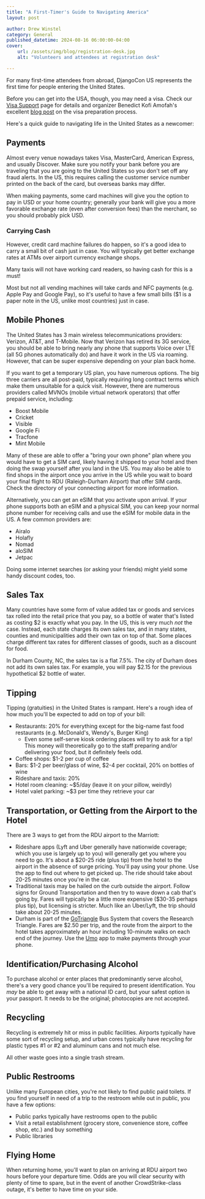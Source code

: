 ```yaml
---
title: "A First-Timer's Guide to Navigating America"
layout: post

author: Drew Winstel
category: General
published_datetime: 2024-08-16 06:00:00-04:00
cover:
    url: /assets/img/blog/registration-desk.jpg
    alt: "Volunteers and attendees at registration desk"

---
```


For many first-time attendees from abroad, DjangoCon US represents the first time for people entering the United States.

Before you can get into the USA, though, you may need a visa. Check our [Visa Support](/visas/) page for details and organizer Benedict Kofi Amofah's excellent [blog post](https://iamdreamo.medium.com/a-first-timers-guide-to-attending-tech-conferences-in-the-usa-visa-prep-and-beyond-e2e121db15df) on the visa preparation process.

Here's a quick guide to navigating life in the United States as a newcomer:

## Payments

Almost every venue nowadays takes Visa, MasterCard, American Express, and usually Discover. Make sure you notify your bank before you are traveling that you are going to the United States so you don't set off any fraud alerts. In the US, this requires calling the customer service number printed on the back of the card, but overseas banks may differ.

When making payments, some card machines will give you the option to pay in USD or your home country; generally your bank will give you a more favorable exchange rate (even after conversion fees) than the merchant, so you should probably pick USD.

### Carrying Cash

However, credit card machine failures do happen, so it's a good idea to carry a small bit of cash just in case. You will typically get better exchange rates at ATMs over airport currency exchange shops.

Many taxis will not have working card readers, so having cash for this is a must!

Most but not all vending machines will take cards and NFC payments (e.g. Apple Pay and Google Pay), so it's useful to have a few small bills ($1 is a paper note in the US, unlike most countries) just in case.

## Mobile Phones

The United States has 3 main wireless telecommunications providers: Verizon, AT&T, and T-Mobile. Now that Verizon has retired its 3G service, you should be able to bring nearly any phone that supports Voice over LTE (all 5G phones automatically do) and have it work in the US via roaming. However, that can be super expensive depending on your plan back home.

If you want to get a temporary US plan, you have numerous options. The big three carriers are all post-paid, typically requiring long contract terms which make them unsuitable for a quick visit. However, there are numerous providers called MVNOs (mobile virtual network operators) that offer prepaid service, including:

- Boost Mobile
- Cricket
- Visible
- Google Fi
- Tracfone
- Mint Mobile

Many of these are able to offer a "bring your own phone" plan where you would have to get a SIM card, likely having it shipped to your hotel and then doing the swap yourself after you land in the US. You may also be able to find shops in the airport once you arrive in the US while you wait to board your final flight to RDU (Raleigh-Durham Airport) that offer SIM cards. Check the directory of your connecting airport for more information.

Alternatively, you can get an eSIM that you activate upon arrival. If your phone supports both an eSIM and a physical SIM, you can keep your normal phone number for receiving calls and use the eSIM for mobile data in the US. A few common providers are:

- Airalo
- Holafly
- Nomad
- aloSIM
- Jetpac

Doing some internet searches (or asking your friends) might yield some handy discount codes, too.

## Sales Tax

Many countries have some form of value added tax or goods and services tax rolled into the retail price that you pay, so a bottle of water that's listed as costing $2 is exactly what you  pay. In the US, this is very much _not_ the case. Instead, each state charges its own sales tax, and in many states, counties and municipalities add their own tax on top of that. Some places charge different tax rates for different classes of goods, such as a discount for food.

In Durham County, NC, the sales tax is a flat 7.5%. The city of Durham does not add its own sales tax. For example, you will pay $2.15 for the previous hypothetical $2 bottle of water.

## Tipping

Tipping (gratuities) in the United States is rampant. Here's a rough idea of how much you'll be expected to add on top of your bill:

- Restaurants: 20% for everything except for the big-name fast food restaurants (e.g. McDonald's, Wendy's, Burger King)
   - Even some self-serve kiosk ordering places will try to ask for a tip! This money will theoretically go to the staff preparing and/or delivering your food, but it definitely feels odd.
- Coffee shops: $1-2 per cup of coffee
- Bars: $1-2 per beer/glass of wine, $2-4 per cocktail, 20% on bottles of wine
- Rideshare and taxis: 20%
- Hotel room cleaning: ~$5/day (leave it on your pillow, weirdly)
- Hotel valet parking: ~$3 per time they retrieve your car

## Transportation, or Getting from the Airport to the Hotel

There are 3 ways to get from the RDU airport to the Marriott:

- Rideshare apps (Lyft and Uber generally have nationwide coverage; which you use is largely up to you) will generally get you where you need to go. It's about a $20-25 ride (plus tip) from the hotel to the airport in the absence of surge pricing. You'll pay using your phone. Use the app to find out where to get picked up. The ride should take about 20-25 minutes once you're in the car.
- Traditional taxis may be hailed on the curb outside the airport. Follow signs for Ground Transportation and then try to wave down a cab that's going by. Fares will typically be a little more expensive ($30-35 perhaps plus tip), but licensing is stricter. Much like an Uber/Lyft, the trip should take about 20-25 minutes.
- Durham is part of the [GoTriangle](https://gotriangle.org) Bus System that covers the Research Triangle. Fares are $2.50 per trip, and the route from the airport to the hotel takes approximately an hour including 10-minute walks on each end of the journey. Use the [Umo](https://gotriangle.org/UMO) app to make payments through your phone.

## Identification/Purchasing Alcohol

To purchase alcohol or enter places that predominantly serve alcohol, there's a very good chance you'll be required to present identification. You _may_ be able to get away with a national ID card, but your safest option is your passport. It needs to be the original; photocopies are not accepted.

## Recycling

Recycling is extremely hit or miss in public facilities. Airports typically have some sort of recycling setup, and urban cores typically have recycling for plastic types #1 or #2 and aluminum cans and not much else.

All other waste goes into a single trash stream.

## Public Restrooms

Unlike many European cities, you're not likely to find public paid toilets. If you find yourself in need of a trip to the restroom while out in public, you have a few options:

- Public parks typically have restrooms open to the public
- Visit a retail establishment (grocery store, convenience store, coffee shop, etc.) and buy something
- Public libraries

## Flying Home

When returning home, you'll want to plan on arriving at RDU airport two hours before your departure time. Odds are you will clear security with plenty of time to spare, but in the event of another CrowdStrike-class outage, it's better to have time on your side.
